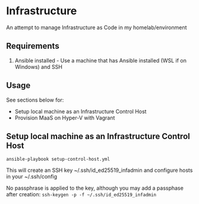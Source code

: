 # Infrastructure
An attempt to manage Infrastructure as Code in my homelab/environment

## Requirements
1. Ansible installed - Use a machine that has Ansible installed (WSL if on Windows) and SSH

## Usage
See sections below for:
- Setup local machine as an Infrastructure Control Host
- Provision MaaS on Hyper-V with Vagrant

## Setup local machine as an Infrastructure Control Host
```
ansible-playbook setup-control-host.yml
```
This will create an SSH key ~/.ssh/id_ed25519_infadmin and configure hosts in your ~/.ssh/config

No passphrase is applied to the key, although you may add a passphase after creation: ```ssh-keygen -p -f ~/.ssh/id_ed25519_infadmin```